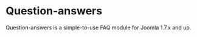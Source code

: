 Question-answers
================

Question-answers is a simple-to-use FAQ module for Joomla 1.7.x and up.